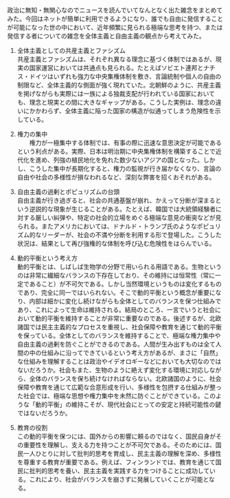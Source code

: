政治に無知・無関心なのでニュースを読んでいてなんとなく出た雑念をまとめてみた。今回はネットが簡単に利用できるようになり、誰でも自由に発信することが可能になった世の中において、近年頻繁に見られる極端な思考を持つ、または発信する者についての雑念を全体主義と自由主義の観点から考えてみた。

1. 全体主義としての共産主義とファシズム  
  共産主義とファシズムは、それぞれ異なる理念に基づく体制ではあるが、現実の国家運営においては共通点も見られる。たとえばソビエト連邦とナチス・ドイツはいずれも強力な中央集権体制を敷き、言論統制や個人の自由の制限など、全体主義的な側面が強く現れていた。北朝鮮のように、共産主義を掲げながらも実際には一族による独裁支配が行われている国家においても、理念と現実との間に大きなギャップがある。こうした実例は、理念の違いにかかわらず、全体主義に陥った国家の構造が似通ってしまう危険性を示している。
    
2. 権力の集中  
　　権力が一極集中する体制では、有事の際に迅速な意思決定が可能であるという利点がある。実際、日本は明治期に中央集権体制を構築することで近代化を進め、列強の植民地化を免れた数少ないアジアの国となった。しかし、こうした集中が長期化すると、権力の監視が行き届かなくなり、言論の自由や社会の多様性が損なわれるなど、深刻な弊害を招くおそれがある。
    
3. 自由主義の過剰とポピュリズムの台頭  
    自由主義が行き過ぎると、社会の共通基盤が崩れ、かえって分断が深まるという逆説的な現象が生じることがある。たとえば、韓国では大統領経験者に対する厳しい糾弾や、特定の社会的立場をめぐる極端な意見の衝突などが見られる。またアメリカにおいては、ドナルド・トランプ氏のようなポピュリズム的なリーダーが、社会の不満や分断を利用する形で登場した。こうした状況は、結果として再び強権的な体制を呼び込む危険性をはらんでいる。
    
4. 動的平衡という考え方  
    動的平衡とは、しばしば生物学の分野で用いられる用語である。生物というのは非常に繊細なバランスの下存在しており、その維持には恒常性（常に一定であること）が不可欠である。しかし当然環境というものは変化するものであり、完全に同一ではいられない。そこで動的平衡という概念が重要になり、内部は細かに変化し続けながらも全体としてのバランスを保つ仕組みであり、これによって生命は維持される。結局のところ、一言でいうと社会において動的平衡を維持することが非常に重要なのである。後述するが、北欧諸国では民主主義的なプロセスを重視し、社会保障や教育を通じて動的平衡を保っている。全体としてのバランスを維持することで、極端な権力集中や自由主義の過剰を防ぐことができるのである。人間が生み出すものは全て人間の中の仕組みに沿ってできているという考え方があるが、まさに「自然」な仕組みを理解することは政治やイデオロギーなどにおいても大切なのではないだろうか。社会もまた、生物のように絶えず変化する環境に対応しながら、全体のバランスを保ち続けなければならない。北欧諸国のように、社会保障や教育を通じて広範な合意形成を行い、多様性を包摂する仕組みが整った社会では、極端な思想や権力集中を未然に防ぐことができている。このような「動的平衡」の維持こそが、現代社会にとっての安定と持続可能性の鍵ではないだろうか。
    
5. 教育の役割  
    この動的平衡を保つには、国外からの影響に頼るのではなく、国民自身がその重要性を理解し、支える力を持つことが不可欠である。そのためには、国民一人ひとりに対して批判的思考を育成し、民主主義の理解を深め、多様性を尊重する教育が重要である。例えば、フィンランドでは、教育を通じて国民に批判的思考を養い、民主主義を実践する力をつけることに成功している。これにより、社会がバランスを崩さずに発展していくことが可能となる。
    